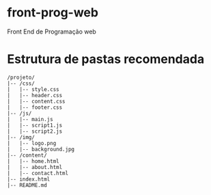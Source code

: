 # front-prog-web
Front End de Programação web

# Estrutura de pastas recomendada

``` 
/projeto/
|-- /css/
|   |-- style.css
|   |-- header.css
|   |-- content.css
|   |-- footer.css
|-- /js/
|   |-- main.js
|   |-- script1.js
|   |-- script2.js
|-- /img/
|   |-- logo.png
|   |-- background.jpg
|-- /content/
|   |-- home.html
|   |-- about.html
|   |-- contact.html
|-- index.html
|-- README.md
```

